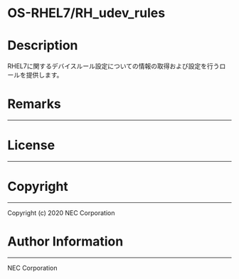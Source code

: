 OS-RHEL7/RH_udev_rules
=======================================================
# Description
RHEL7に関するデバイスルール設定についての情報の取得および設定を行うロールを提供します。

# Remarks
-------

# License
-------

# Copyright
---------
Copyright (c) 2020 NEC Corporation

# Author Information
------------------
NEC Corporation
